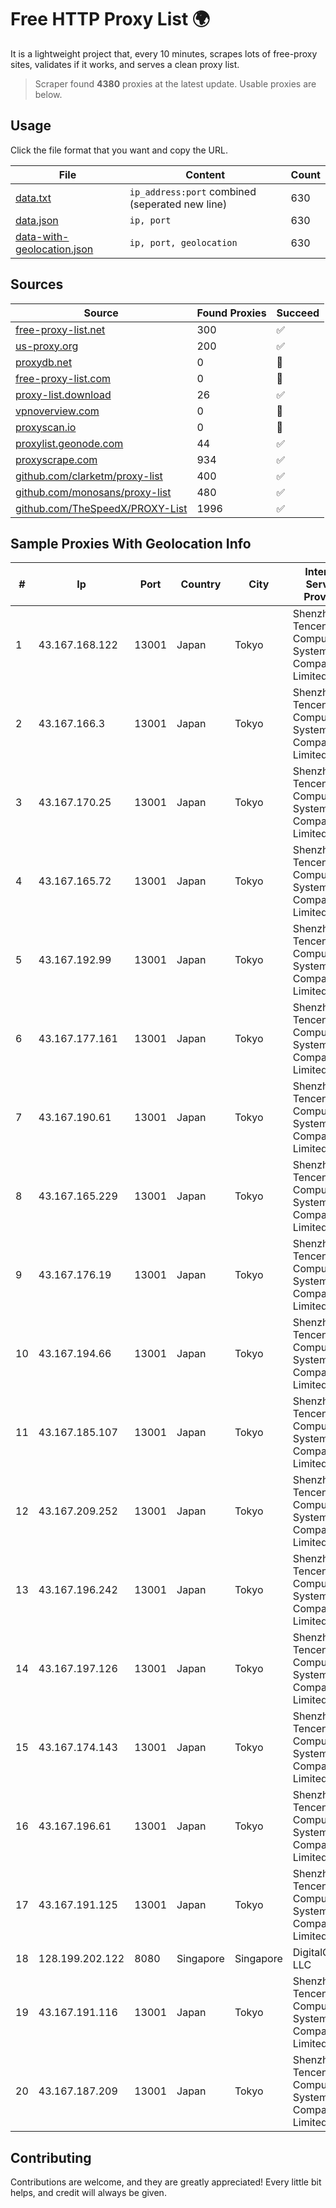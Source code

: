 
# Free HTTP Proxy List 🌍

It is a lightweight project that, every 10 minutes, scrapes lots of free-proxy sites, validates if it works, and serves a clean proxy list.


> Scraper found **4380** proxies at the latest update. Usable proxies are below.

## Usage

Click the file format that you want and copy the URL.


|File|Content|Count|
|----|-------|-----|
|[data.txt](https://raw.githubusercontent.com/themiralay/Proxy-List-World/master/data.txt)|`ip_address:port` combined (seperated new line)|630|
|[data.json](https://raw.githubusercontent.com/themiralay/Proxy-List-World/master/data.json)|`ip, port`|630|
|[data-with-geolocation.json](https://raw.githubusercontent.com/themiralay/Proxy-List-World/master/data-with-geolocation.json)|`ip, port, geolocation`|630|

## Sources

|Source|Found Proxies|Succeed|
|------|-------------|-------|
|[free-proxy-list.net](https://free-proxy-list.net)|300|✅|
|[us-proxy.org](https://www.us-proxy.org)|200|✅|
|[proxydb.net](http://proxydb.net)|0|🚫|
|[free-proxy-list.com](https://free-proxy-list.com/?page=&port=&type%5B%5D=http&type%5B%5D=https&up_time=0&search=Search)|0|🚫|
|[proxy-list.download](https://www.proxy-list.download/HTTP)|26|✅|
|[vpnoverview.com](https://vpnoverview.com/privacy/anonymous-browsing/free-proxy-servers)|0|🚫|
|[proxyscan.io](https://www.proxyscan.io)|0|🚫|
|[proxylist.geonode.com](https://proxylist.geonode.com/api/proxy-list?limit=300&page=1&sort_by=lastChecked&sort_type=desc&protocols=http,https)|44|✅|
|[proxyscrape.com](https://api.proxyscrape.com/v2/?request=displayproxies&protocol=http&timeout=10000&country=all&ssl=all&anonymity=all)|934|✅|
|[github.com/clarketm/proxy-list](https://raw.githubusercontent.com/clarketm/proxy-list/master/proxy-list-raw.txt)|400|✅|
|[github.com/monosans/proxy-list](https://raw.githubusercontent.com/monosans/proxy-list/main/proxies/http.txt)|480|✅|
|[github.com/TheSpeedX/PROXY-List](https://raw.githubusercontent.com/TheSpeedX/PROXY-List/master/http.txt)|1996|✅|


## Sample Proxies With Geolocation Info

|#|Ip|Port|Country|City|Internet Service Provider|
|-|--|----|-------|----|-------------------------|
|1|43.167.168.122|13001|Japan|Tokyo|Shenzhen Tencent Computer Systems Company Limited|
|2|43.167.166.3|13001|Japan|Tokyo|Shenzhen Tencent Computer Systems Company Limited|
|3|43.167.170.25|13001|Japan|Tokyo|Shenzhen Tencent Computer Systems Company Limited|
|4|43.167.165.72|13001|Japan|Tokyo|Shenzhen Tencent Computer Systems Company Limited|
|5|43.167.192.99|13001|Japan|Tokyo|Shenzhen Tencent Computer Systems Company Limited|
|6|43.167.177.161|13001|Japan|Tokyo|Shenzhen Tencent Computer Systems Company Limited|
|7|43.167.190.61|13001|Japan|Tokyo|Shenzhen Tencent Computer Systems Company Limited|
|8|43.167.165.229|13001|Japan|Tokyo|Shenzhen Tencent Computer Systems Company Limited|
|9|43.167.176.19|13001|Japan|Tokyo|Shenzhen Tencent Computer Systems Company Limited|
|10|43.167.194.66|13001|Japan|Tokyo|Shenzhen Tencent Computer Systems Company Limited|
|11|43.167.185.107|13001|Japan|Tokyo|Shenzhen Tencent Computer Systems Company Limited|
|12|43.167.209.252|13001|Japan|Tokyo|Shenzhen Tencent Computer Systems Company Limited|
|13|43.167.196.242|13001|Japan|Tokyo|Shenzhen Tencent Computer Systems Company Limited|
|14|43.167.197.126|13001|Japan|Tokyo|Shenzhen Tencent Computer Systems Company Limited|
|15|43.167.174.143|13001|Japan|Tokyo|Shenzhen Tencent Computer Systems Company Limited|
|16|43.167.196.61|13001|Japan|Tokyo|Shenzhen Tencent Computer Systems Company Limited|
|17|43.167.191.125|13001|Japan|Tokyo|Shenzhen Tencent Computer Systems Company Limited|
|18|128.199.202.122|8080|Singapore|Singapore|DigitalOcean, LLC|
|19|43.167.191.116|13001|Japan|Tokyo|Shenzhen Tencent Computer Systems Company Limited|
|20|43.167.187.209|13001|Japan|Tokyo|Shenzhen Tencent Computer Systems Company Limited|



## Contributing

Contributions are welcome, and they are greatly appreciated! Every
little bit helps, and credit will always be given.

